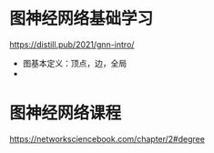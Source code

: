 
# 图神经网络基础学习
https://distill.pub/2021/gnn-intro/

* 图基本定义：顶点，边，全局
* 

# 图神经网络课程
https://networksciencebook.com/chapter/2#degree

#
